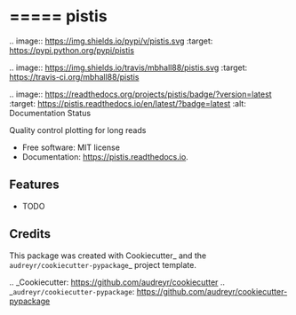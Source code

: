 =====
pistis
=====


.. image:: https://img.shields.io/pypi/v/pistis.svg
        :target: https://pypi.python.org/pypi/pistis

.. image:: https://img.shields.io/travis/mbhall88/pistis.svg
        :target: https://travis-ci.org/mbhall88/pistis

.. image:: https://readthedocs.org/projects/pistis/badge/?version=latest
        :target: https://pistis.readthedocs.io/en/latest/?badge=latest
        :alt: Documentation Status




Quality control plotting for long reads


* Free software: MIT license
* Documentation: https://pistis.readthedocs.io.


Features
--------

* TODO

Credits
-------

This package was created with Cookiecutter_ and the `audreyr/cookiecutter-pypackage`_ project template.

.. _Cookiecutter: https://github.com/audreyr/cookiecutter
.. _`audreyr/cookiecutter-pypackage`: https://github.com/audreyr/cookiecutter-pypackage
